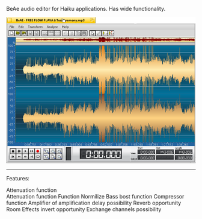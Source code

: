 BeAe audio editor for Haiku applications. Has wide functionality.

![Screenshot](BeAe.png)

<hr></hr>
Features:

Attenuation function<br>
Attenuation function
Function Normilize
Bass bost function
Compressor function
Amplifier of amplification
delay possibility
Reverb opportunity
Room Effects
invert opportunity
Exchange channels possibility
